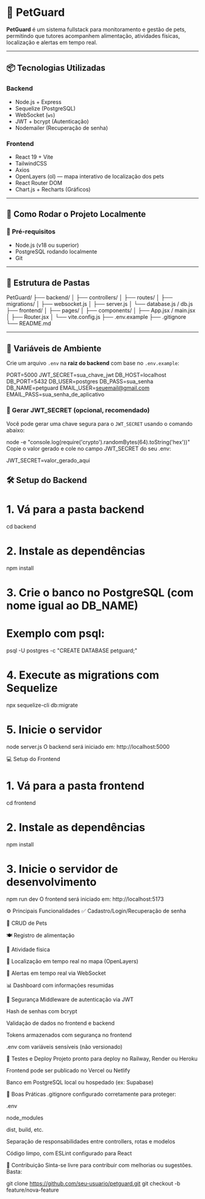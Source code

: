 # 🐾 PetGuard

**PetGuard** é um sistema fullstack para monitoramento e gestão de pets, permitindo que tutores acompanhem alimentação, atividades físicas, localização e alertas em tempo real.

---

## 📦 Tecnologias Utilizadas

### Backend
- Node.js + Express
- Sequelize (PostgreSQL)
- WebSocket (`ws`)
- JWT + bcrypt (Autenticação)
- Nodemailer (Recuperação de senha)

### Frontend
- React 19 + Vite
- TailwindCSS
- Axios
- OpenLayers (ol) — mapa interativo de localização dos pets
- React Router DOM
- Chart.js + Recharts (Gráficos)

---

## 🚀 Como Rodar o Projeto Localmente

### 🔧 Pré-requisitos
- Node.js (v18 ou superior)
- PostgreSQL rodando localmente
- Git

---

## 📁 Estrutura de Pastas

PetGuard/
├── backend/
│ ├── controllers/
│ ├── routes/
│ ├── migrations/
│ ├── websocket.js
│ ├── server.js
│ └── database.js / db.js
├── frontend/
│ ├── pages/
│ ├── components/
│ ├── App.jsx / main.jsx
│ ├── Router.jsx
│ └── vite.config.js
├── .env.example
├── .gitignore
└── README.md


---

## 🔐 Variáveis de Ambiente

Crie um arquivo `.env` na **raiz do backend** com base no `.env.example`:

PORT=5000
JWT_SECRET=sua_chave_jwt
DB_HOST=localhost
DB_PORT=5432
DB_USER=postgres
DB_PASS=sua_senha
DB_NAME=petguard
EMAIL_USER=seuemail@gmail.com
EMAIL_PASS=sua_senha_de_aplicativo

### 🔑 Gerar JWT_SECRET (opcional, recomendado)

Você pode gerar uma chave segura para o `JWT_SECRET` usando o comando abaixo:

node -e "console.log(require('crypto').randomBytes(64).toString('hex'))"
Copie o valor gerado e cole no campo JWT_SECRET do seu .env:

JWT_SECRET=valor_gerado_aqui


## 🛠️ Setup do Backend

# 1. Vá para a pasta backend
cd backend

# 2. Instale as dependências
npm install

# 3. Crie o banco no PostgreSQL (com nome igual ao DB_NAME)
# Exemplo com psql:
psql -U postgres -c "CREATE DATABASE petguard;"

# 4. Execute as migrations com Sequelize
npx sequelize-cli db:migrate

# 5. Inicie o servidor
node server.js
O backend será iniciado em: http://localhost:5000

💻 Setup do Frontend

# 1. Vá para a pasta frontend
cd frontend

# 2. Instale as dependências
npm install

# 3. Inicie o servidor de desenvolvimento
npm run dev
O frontend será iniciado em: http://localhost:5173

⚙️ Principais Funcionalidades
✅ Cadastro/Login/Recuperação de senha

🐶 CRUD de Pets

🍽️ Registro de alimentação

🏃 Atividade física

📍 Localização em tempo real no mapa (OpenLayers)

🚨 Alertas em tempo real via WebSocket

📊 Dashboard com informações resumidas

🔐 Segurança
Middleware de autenticação via JWT

Hash de senhas com bcrypt

Validação de dados no frontend e backend

Tokens armazenados com segurança no frontend

.env com variáveis sensíveis (não versionado)

🧪 Testes e Deploy
Projeto pronto para deploy no Railway, Render ou Heroku

Frontend pode ser publicado no Vercel ou Netlify

Banco em PostgreSQL local ou hospedado (ex: Supabase)

🧼 Boas Práticas
.gitignore configurado corretamente para proteger:

.env

node_modules

dist, build, etc.

Separação de responsabilidades entre controllers, rotas e modelos

Código limpo, com ESLint configurado para React

🤝 Contribuição
Sinta-se livre para contribuir com melhorias ou sugestões. Basta:

git clone https://github.com/seu-usuario/petguard.git
git checkout -b feature/nova-feature